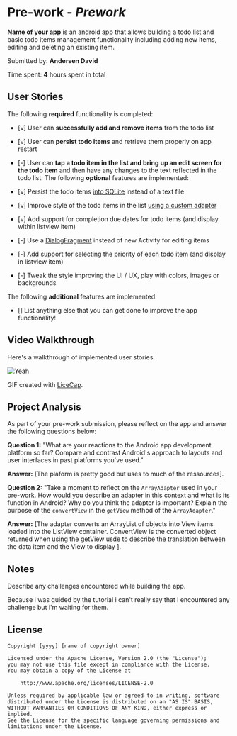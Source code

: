 # Pre-work - *Prework*

**Name of your app** is an android app that allows building a todo list and basic todo items management functionality including adding new items, editing and deleting an existing item.

Submitted by: **Andersen David**

Time spent: **4** hours spent in total

## User Stories

The following **required** functionality is completed:

* [v] User can **successfully add and remove items** from the todo list
* [v] User can **persist todo items** and retrieve them properly on app restart
* [-] User can **tap a todo item in the list and bring up an edit screen for the todo item** and then have any changes to the text reflected in the todo list.
The following **optional** features are implemented:

* [v] Persist the todo items [into SQLite](http://guides.codepath.com/android/Persisting-Data-to-the-Device#sqlite) instead of a text file
* [v] Improve style of the todo items in the list [using a custom adapter](http://guides.codepath.com/android/Using-an-ArrayAdapter-with-ListView)
* [v] Add support for completion due dates for todo items (and display within listview item)
* [-] Use a [DialogFragment](http://guides.codepath.com/android/Using-DialogFragment) instead of new Activity for editing items
* [-] Add support for selecting the priority of each todo item (and display in listview item)
* [-] Tweak the style improving the UI / UX, play with colors, images or backgrounds

The following **additional** features are implemented:

* [] List anything else that you can get done to improve the app functionality!

## Video Walkthrough

Here's a walkthrough of implemented user stories:

<img src='https://media.giphy.com/media/cMPKtvWMgMiQx0TcIZ/giphy.gif' title='Yeah' width='' alt='Yeah' />

GIF created with [LiceCap](http://www.cockos.com/licecap/).

## Project Analysis

As part of your pre-work submission, please reflect on the app and answer the following questions below:

**Question 1:** "What are your reactions to the Android app development platform so far? Compare and contrast Android's approach to layouts and user interfaces in past platforms you've used."

**Answer:** [The plaform is pretty good but uses to much of the ressources].

**Question 2:** "Take a moment to reflect on the `ArrayAdapter` used in your pre-work. How would you describe an adapter in this context and what is its function in Android? Why do you think the adapter is important? Explain the purpose of the `convertView` in the `getView` method of the `ArrayAdapter`."

**Answer:** [The adapter converts an ArrayList of objects into View items loaded into the ListView container. ConvertView is the converted object returned when using the getView usde to describe the translation between the data item and the View to display ].

## Notes

Describe any challenges encountered while building the app.

Because i was guided by the tutorial i can't really say that i encountered any challenge but i'm waiting for them.

## License

    Copyright [yyyy] [name of copyright owner]

    Licensed under the Apache License, Version 2.0 (the "License");
    you may not use this file except in compliance with the License.
    You may obtain a copy of the License at

        http://www.apache.org/licenses/LICENSE-2.0

    Unless required by applicable law or agreed to in writing, software
    distributed under the License is distributed on an "AS IS" BASIS,
    WITHOUT WARRANTIES OR CONDITIONS OF ANY KIND, either express or implied.
    See the License for the specific language governing permissions and
    limitations under the License.
